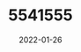 ---
title: 5541555
date: 2022-01-26
draft: false
name: 甘城なつき
img_url: https://ae05.alicdn.com/kf/H765065b66ecc4da88ff6aabfbe33bf31c.png
original_fn: DSCF0454.jpg
tags:
- 甘城なつき

---